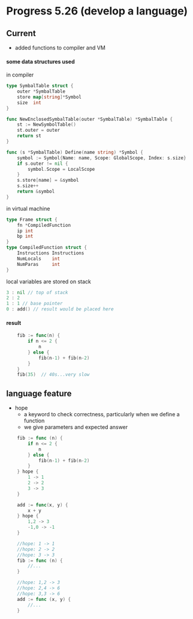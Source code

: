 # Progress 5.26 (develop a language)


## Current
- added functions to compiler and VM
#### some data structures used
in compiler
``` go
type SymbalTable struct {
	outer *SymbalTable
	store map[string]*Symbol
	size  int
}

func NewEnclosedSymbalTable(outer *SymbalTable) *SymbalTable {
	st := NewSymbolTable()
	st.outer = outer
	return st
}

func (s *SymbalTable) Define(name string) *Symbol {
	symbol := Symbol{Name: name, Scope: GlobalScope, Index: s.size}
	if s.outer != nil {
		symbol.Scope = LocalScope
	}
	s.store[name] = &symbol
	s.size++
	return &symbol
}
```

in virtual machine
```go
type Frame struct {
	fn *CompiledFunction
	ip int
	bp int
}
type CompiledFunction struct {
	Instructions Instructions
	NumLocals    int
	NumParas     int
}
```
local variables are stored on stack
```go
3 : nil // top of stack
2 : 2
1 : 1 // base pointer
0 : add() // result would be placed here
```
#### result
```go
	fib := func(n) {
		if n <= 2 {
			n
		} else {
			fib(n-1) + fib(n-2)
		}
	}
	fib(35)  // 40s...very slow
```
## language feature
- hope 
  - a keyword to check correctness, particularly when we define a function
  - we give parameters and expected answer
  
```go
	fib := func (n) {
		if n <= 2 {
			n
		} else {
			fib(n-1) + fib(n-2)
		}
	} hope {
		1 -> 1
		2 -> 2
		3 -> 3
	}
```
```go
	add := func(x, y) {
		x + y
	} hope {
		1,2 -> 3
		-1,0 -> -1
	}
```
```go
	//hope: 1 -> 1
	//hope: 2 -> 2
	//hope: 3 -> 3
	fib := func (n) {
		//...
	}
```
```go
	//hope: 1,2 -> 3
	//hope: 2,4 -> 6
	//hope: 3,3 -> 6
	add := func (x, y) {
		//...
	}
```
